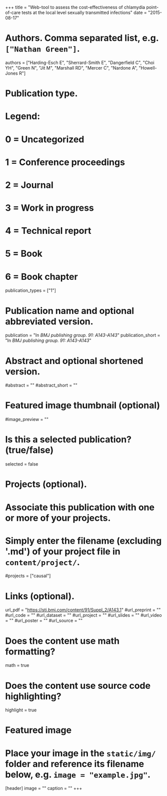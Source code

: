 +++
title = "Web-tool to assess the cost-effectiveness of chlamydia point-of-care tests at the local level sexually transmitted infections"
date = "2015-08-17"

# Authors. Comma separated list, e.g. `["Nathan Green"]`.
authors = ["Harding-Esch E", "Sherrard-Smith E", "Dangerfield C", "Choi YH", "Green N", "Jit M", "Marshall RD", "Mercer C", "Nardone A", "Howell-Jones R"]

# Publication type.
# Legend:
# 0 = Uncategorized
# 1 = Conference proceedings
# 2 = Journal
# 3 = Work in progress
# 4 = Technical report
# 5 = Book
# 6 = Book chapter
publication_types = ["1"]

# Publication name and optional abbreviated version.
publication = "In *BMJ publishing group. 91: A143-A143*"
publication_short = "In *BMJ publishing group. 91: A143-A143*"

# Abstract and optional shortened version.
#abstract = ""
#abstract_short = ""

# Featured image thumbnail (optional)
#image_preview = ""

# Is this a selected publication? (true/false)
selected = false

# Projects (optional).
#   Associate this publication with one or more of your projects.
#   Simply enter the filename (excluding '.md') of your project file in `content/project/`.
#projects = ["causal"]

# Links (optional).
url_pdf = "https://sti.bmj.com/content/91/Suppl_2/A143.1"
#url_preprint = ""
#url_code = ""
#url_dataset = ""
#url_project = ""
#url_slides = ""
#url_video = ""
#url_poster = ""
#url_source = ""

# Does the content use math formatting?
math = true

# Does the content use source code highlighting?
highlight = true

# Featured image
# Place your image in the `static/img/` folder and reference its filename below, e.g. `image = "example.jpg"`.
[header]
image = ""
caption = ""
+++